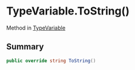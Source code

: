 # TypeVariable.ToString()

Method in [TypeVariable](/docs/api/csharp/typechecker.typevariable.md)

## Summary



```csharp
public override string ToString()
```

